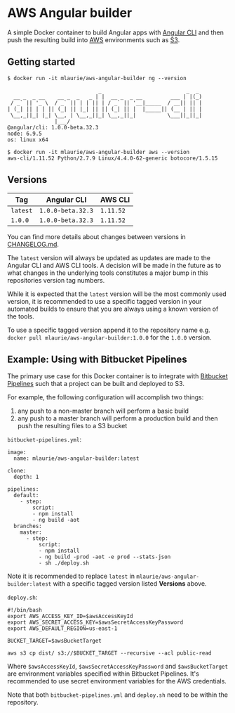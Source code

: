 # AWS Angular builder

A simple Docker container to build Angular apps with [Angular CLI](https://cli.angular.io/) and then push the resulting 
  build into [AWS](https://aws.amazon.com) environments such as [S3](http://docs.aws.amazon.com/AmazonS3/latest/dev/Welcome.html).
  
## Getting started

```
$ docker run -it mlaurie/aws-angular-builder ng --version

                             _                           _  _
  __ _  _ __    __ _  _   _ | |  __ _  _ __         ___ | |(_)
 / _` || '_ \  / _` || | | || | / _` || '__|_____  / __|| || |
| (_| || | | || (_| || |_| || || (_| || |  |_____|| (__ | || |
 \__,_||_| |_| \__, | \__,_||_| \__,_||_|          \___||_||_|
               |___/
@angular/cli: 1.0.0-beta.32.3
node: 6.9.5
os: linux x64
```

```
$ docker run -it mlaurie/aws-angular-builder aws --version
aws-cli/1.11.52 Python/2.7.9 Linux/4.4.0-62-generic botocore/1.5.15
```

## Versions
 
| Tag | Angular CLI | AWS CLI |
|---|---|---|
| `latest` | `1.0.0-beta.32.3`  | `1.11.52`  |
| `1.0.0` | `1.0.0-beta.32.3`  | `1.11.52`  |

You can find more details about changes between versions in [CHANGELOG.md](https://github.com/MattLaurie/aws-angular-builder/blob/master/CHANGELOG.md).

The `latest` version will always be updated as updates are made to the Angular CLI and AWS CLI tools.  A decision will 
  be made in the future as to what changes in the underlying tools constitutes a major bump in this repositories 
  version tag numbers.
 
While it is expected that the `latest` version will be the most commonly used version, it is recommended to use a 
  specific tagged version in your automated builds to ensure that you are always using a known version of the tools.

To use a specific tagged version append it to the repository name e.g. `docker pull mlaurie/aws-angular-builder:1.0.0` for the 
  `1.0.0` version.

## Example: Using with Bitbucket Pipelines

The primary use case for this Docker container is to integrate with 
  [Bitbucket Pipelines](https://bitbucket.org/product/features/pipelines) such that a project can be built and deployed 
  to S3.
  
For example, the following configuration will accomplish two things:

1. any push to a non-master branch will perform a basic build
1. any push to a master branch will perform a production build and then push the resulting files to a S3 bucket   

`bitbucket-pipelines.yml`:
```
image:
  name: mlaurie/aws-angular-builder:latest

clone:
  depth: 1

pipelines:
  default:
    - step:
        script:
        - npm install
        - ng build -aot
  branches:
    master:
      - step:
          script:
          - npm install
          - ng build -prod -aot -e prod --stats-json
          - sh ./deploy.sh
```

Note it is recommended to replace `latest` in `mlaurie/aws-angular-builder:latest` with a specific tagged version listed 
**Versions** above. 

`deploy.sh`:
```
#!/bin/bash
export AWS_ACCESS_KEY_ID=$awsAccessKeyId
export AWS_SECRET_ACCESS_KEY=$awsSecretAccessKeyPassword
export AWS_DEFAULT_REGION=us-east-1

BUCKET_TARGET=$awsBucketTarget

aws s3 cp dist/ s3://$BUCKET_TARGET --recursive --acl public-read
```

Where `$awsAccessKeyId`, `$awsSecretAccessKeyPassword` and `$awsBucketTarget` are environment variables specified 
  within Bitbucket Pipelines.  It's recommended to use secret environment variables for the AWS credentials.

Note that both `bitbucket-pipelines.yml` and `deploy.sh` need to be within the repository.

